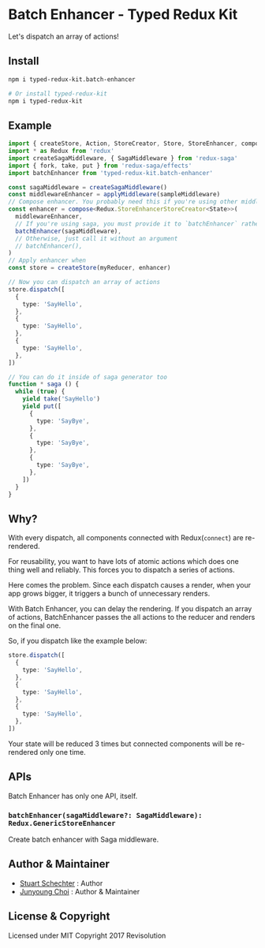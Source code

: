 # Batch Enhancer - Typed Redux Kit

Let's dispatch an array of actions!

## Install

```sh
npm i typed-redux-kit.batch-enhancer

# Or install typed-redux-kit
npm i typed-redux-kit
```

## Example

```ts
import { createStore, Action, StoreCreator, Store, StoreEnhancer, compose, applyMiddleware } from 'redux'
import * as Redux from 'redux'
import createSagaMiddleware, { SagaMiddleware } from 'redux-saga'
import { fork, take, put } from 'redux-saga/effects'
import batchEnhancer from 'typed-redux-kit.batch-enhancer'

const sagaMiddleware = createSagaMiddleware()
const middlewareEnhancer = applyMiddleware(sampleMiddleware)
// Compose enhancer. You probably need this if you're using other middlewares like Redux Logger.
const enhancer = compose<Redux.StoreEnhancerStoreCreator<State>>(
  middlewareEnhancer,
  // If you're using saga, you must provide it to `batchEnhancer` rather than `applyMiddleware`
  batchEnhancer(sagaMiddleware),
  // Otherwise, just call it without an argument
  // batchEnhancer(),
)
// Apply enhancer when
const store = createStore(myReducer, enhancer)

// Now you can dispatch an array of actions
store.dispatch([
  {
    type: 'SayHello',
  },
  {
    type: 'SayHello',
  },
  {
    type: 'SayHello',
  },
])

// You can do it inside of saga generator too
function * saga () {
  while (true) {
    yield take('SayHello')
    yield put([
      {
        type: 'SayBye',
      },
      {
        type: 'SayBye',
      },
      {
        type: 'SayBye',
      },
    ])
  }
}
```

## Why?

With every dispatch, all components connected with Redux(`connect`) are re-rendered.

For reusability, you want to have lots of atomic actions which does one thing well and reliably. This forces you to dispatch a series of actions.

Here comes the problem. Since each dispatch causes a render, when your app grows bigger, it triggers a bunch of unnecessary renders.

With Batch Enhancer, you can delay the rendering. If you dispatch an array of actions, BatchEnhancer passes the all actions to the reducer and renders on the final one.

So, if you dispatch like the example below:

```ts
store.dispatch([
  {
    type: 'SayHello',
  },
  {
    type: 'SayHello',
  },
  {
    type: 'SayHello',
  },
])
```

Your state will be reduced 3 times but connected components will be re-rendered only one time.

## APIs

Batch Enhancer has only one API, itself.

### `batchEnhancer(sagaMiddleware?: SagaMiddleware): Redux.GenericStoreEnhancer`

Create batch enhancer with Saga middleware.

## Author & Maintainer

- [Stuart Schechter](https://github.com/UppaJung) : Author
- [Junyoung Choi](https://github.com/rokt33r) : Author & Maintainer

## License & Copyright

Licensed under MIT
Copyright 2017 Revisolution
